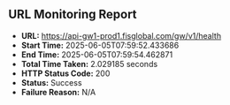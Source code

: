 ## URL Monitoring Report

- **URL:** https://api-gw1-prod1.fisglobal.com/gw/v1/health
- **Start Time:** 2025-06-05T07:59:52.433686
- **End Time:** 2025-06-05T07:59:54.462871
- **Total Time Taken:** 2.029185 seconds
- **HTTP Status Code:** 200
- **Status:** Success
- **Failure Reason:** N/A
